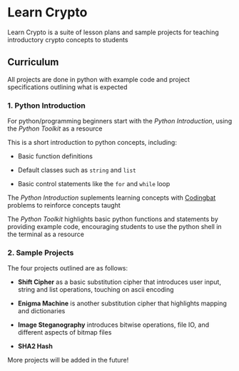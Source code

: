 # Learn Crypto

Learn Crypto is a suite of lesson plans and sample projects for teaching introductory crypto concepts to students

## Curriculum

All projects are done in python with example code and project specifications outlining what is expected 

### 1. Python Introduction

For python/programming beginners start with the *Python Introduction*, using the *Python Toolkit* as a resource

This is a short introduction to python concepts, including: 

 * Basic function definitions
 
 * Default classes such as `string` and `list`
 
 * Basic control statements like the `for` and `while` loop
 
The *Python Introduction* suplements learning concepts with [Codingbat](https://codingbat.com/python) problems to reinforce concepts taught

The *Python Toolkit* highlights basic python functions and statements by providing example code, encouraging students to use the python shell in the terminal as a resource 

### 2. Sample Projects

The four projects outlined are as follows:

 * **Shift Cipher** as a basic substitution cipher that introduces user input, string and list operations, touching on ascii encoding

 * **Enigma Machine** is another substitution cipher that highlights mapping and dictionaries 

 * **Image Steganography** introduces bitwise operations, file IO, and different aspects of bitmap files

 * **SHA2 Hash**

More projects will be added in the future!




